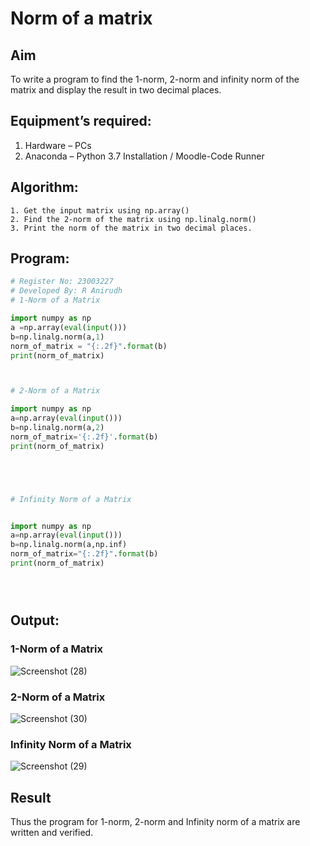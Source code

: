 # Norm of a matrix
## Aim
To write a program to find the 1-norm, 2-norm and infinity norm of the matrix and display the result in two decimal places.
## Equipment’s required:
1.	Hardware – PCs
2.	Anaconda – Python 3.7 Installation / Moodle-Code Runner
## Algorithm:
	1. Get the input matrix using np.array()   
    2. Find the 2-norm of the matrix using np.linalg.norm()
	3. Print the norm of the matrix in two decimal places.
## Program:
```Python
# Register No: 23003227
# Developed By: R Anirudh
# 1-Norm of a Matrix

import numpy as np
a =np.array(eval(input()))
b=np.linalg.norm(a,1)
norm_of_matrix = "{:.2f}".format(b)
print(norm_of_matrix)



# 2-Norm of a Matrix

import numpy as np
a=np.array(eval(input()))
b=np.linalg.norm(a,2)
norm_of_matrix='{:.2f}'.format(b)
print(norm_of_matrix)





# Infinity Norm of a Matrix


import numpy as np
a=np.array(eval(input()))
b=np.linalg.norm(a,np.inf)
norm_of_matrix="{:.2f}".format(b)
print(norm_of_matrix)





```
## Output:
### 1-Norm of a Matrix
![Screenshot (28)](https://github.com/anushanirudh/Norm-of-a-matrix/assets/151725737/6dce64d8-db31-46c7-9102-ec35c07886f1)


### 2-Norm of a Matrix
![Screenshot (30)](https://github.com/anushanirudh/Norm-of-a-matrix/assets/151725737/5ab08b6f-6441-4890-bf4b-956079036354)


### Infinity Norm of a Matrix
![Screenshot (29)](https://github.com/anushanirudh/Norm-of-a-matrix/assets/151725737/f3345755-89aa-4327-9c65-79ca974a41f2)




## Result
Thus the program for 1-norm, 2-norm and Infinity norm of a matrix are written and verified.

